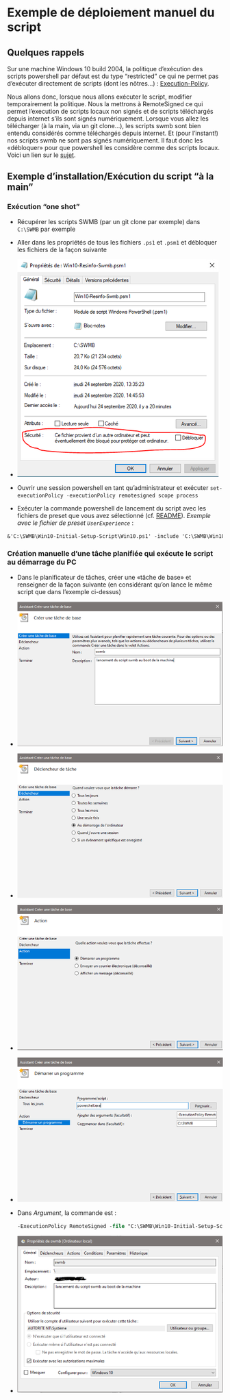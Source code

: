 # Exemple de déploiement manuel du script

## Quelques rappels

Sur une machine Windows 10 build 2004,
la politique d’exécution des scripts powershell par défaut est du type “restricted” ce qui ne permet pas d’exécuter directement de scripts (dont les nôtres...) :
[Execution-Policy](https://docs.microsoft.com/en-us/powershell/module/microsoft.powershell.core/about/about_execution_policies?view=powershell-7).

Nous allons donc, lorsque nous allons exécuter le script, modifier temporairement la politique.
Nous la mettrons à RemoteSigned ce qui permet l’execution de scripts locaux non signés et de scripts téléchargés depuis internet s’ils sont signés numériquement.
Lorsque vous allez les télécharger (à la main, via un git clone...), les scripts swmb sont bien entendu considérés comme téléchargés depuis internet.
Et (pour l’instant!) nos scripts swmb ne sont pas signés numériquement.
Il faut donc les «débloquer» pour que powershell les considère comme des scripts locaux.
Voici un lien sur le [sujet](https://social.technet.microsoft.com/Forums/en-US/06d3fe24-9bc7-41a5-b551-57a10e813d07/execution-policy-remotesigned-how-does-powershell-know-if-i-downloaded-the-script?forum=ITCG).

## Exemple d’installation/Exécution du script “à la main”

### Exécution “one shot”

* Récupérer les scripts SWMB (par un git clone par exemple) dans `C:\SWMB` par exemple
  
* Aller dans les propriétés de tous les fichiers `.ps1` et `.psm1` et débloquer les fichiers de la façon suivante
* ![débloquer un fichier](img/unblock.png)
  
* Ouvrir une session powershell en tant qu’administrateur et exécuter `set-executionPolicy -executionPolicy remotesigned scope process`
  
* Exécuter la commande powershell de lancement du script avec les fichiers de preset que vous avez sélectionné
  (cf. [README](https://gitlab.in2p3.fr/resinfo-gt/swmb/-/blob/master/README.md)).
  *Exemple avec le fichier de preset `UserExperience`* :
```ps
&'C:\SWMB\Win10-Initial-Setup-Script\Win10.ps1' -include 'C:\SWMB\Win10-Initial-Setup-Script\Win10.psm1' -include 'C:\SWMB\Win10-Resinfo-Swmb.psm1' -preset 'C:\SWMB\Presets\UserExperience-Resinfo.preset'
```
  

### Création manuelle d’une tâche planifiée qui exécute le script au démarrage du PC

* Dans le planificateur de tâches, créer une «tâche de base» et renseigner de la façon suivante (en considérant qu’on lance le même script que dans l’exemple ci-dessus)
  
* ![tache1](img/task1.png)
  
* ![tache2](img/task2.png)
  
* ![tache3](img/task3.png)
  
* ![tache4](img/task4.png)

* Dans *Argument*, la commande est :
  ```ps
  -ExecutionPolicy RemoteSigned -file "C:\SWMB\Win10-Initial-Setup-Script\Win10.ps1" -include "C:\SWMB\Win10-Initial-Setup-Script\Win10.psm1" -include "C:\SWMB\Win10-Resinfo-Swmb.psm1" -preset "C:\SWMB\Presets\UserExperience-Resinfo.preset"
  ```

* ![tache5](img/task5.png)
